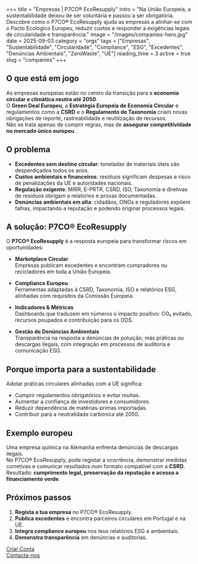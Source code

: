 +++
title = "Empresas | P7CO® EcoResupply"
intro = "Na União Europeia, a sustentabilidade deixou de ser voluntária e passou a ser obrigatória. Descobre como o P7CO® EcoResupply ajuda as empresas a alinhar-se com o Pacto Ecológico Europeu, reduzir custos e responder a exigências legais de circularidade e transparência."
image = "/images/companies-hero.jpg"
date = 2025-09-03
category = "orgs"
tags = ["Empresas", "Sustentabilidade", "Circularidade", "Compliance", "ESG", "Excedentes", "Denúncias Ambientais", "ZeroWaste", "UE"]
reading_time = 3
active = true
slug = "companies"
+++

## O que está em jogo
As empresas europeias estão no centro da transição para a **economia circular e climática neutra até 2050**.  
O **Green Deal Europeu**, a **Estratégia Europeia de Economia Circular** e regulamentos como a **CSRD** e o **Regulamento de Taxonomia** criam novas obrigações de reporte, rastreabilidade e reutilização de recursos.  
Não se trata apenas de cumprir regras, mas de **assegurar competitividade no mercado único europeu**.

## O problema
- **Excedentes sem destino circular**: toneladas de materiais úteis são desperdiçados todos os anos.  
- **Custos ambientais e financeiros**: resíduos significam despesas e risco de penalizações da UE e autoridades nacionais.  
- **Regulação exigente**: MIRR, E-PRTR, CSRD, ISO, Taxonomia e diretivas de resíduos obrigam a relatórios e provas documentadas.  
- **Denúncias ambientais em alta**: cidadãos, ONGs e reguladores expõem falhas, impactando a reputação e podendo originar processos legais.  

## A solução: P7CO® EcoResupply
O **P7CO® EcoResupply** é a resposta europeia para transformar riscos em oportunidades:

- **Marketplace Circular**  
  Empresas publicam excedentes e encontram compradores ou recicladores em toda a União Europeia.  

- **Compliance Europeu**  
  Ferramentas adaptadas à CSRD, Taxonomia, ISO e relatórios ESG, alinhadas com requisitos da Comissão Europeia.  

- **Indicadores & Métricas**  
  Dashboards que traduzem em números o impacto positivo: CO₂ evitado, recursos poupados e contribuição para os ODS.  

- **Gestão de Denúncias Ambientais**  
  Transparência na resposta a denúncias de poluição, más práticas ou descargas ilegais, com integração em processos de auditoria e comunicação ESG.  

## Porque importa para a sustentabilidade
Adotar práticas circulares alinhadas com a UE significa:  
- Cumprir regulamentos obrigatórios e evitar multas.  
- Aumentar a confiança de investidores e consumidores.  
- Reduzir dependência de matérias-primas importadas.  
- Contribuir para a neutralidade carbónica até 2050.  

## Exemplo europeu
Uma empresa química na Alemanha enfrenta denúncias de descargas ilegais.  
No P7CO® EcoResupply, pode registar a ocorrência, demonstrar medidas corretivas e comunicar resultados num formato compatível com a **CSRD**.  
Resultado: **cumprimento legal, preservação da reputação e acesso a financiamento verde**.

## Próximos passos
1. **Regista a tua empresa** no P7CO® EcoResupply.  
2. **Publica excedentes** e encontra parceiros circulares em Portugal e na UE.  
3. **Integra compliance europeu** nos teus relatórios ESG e ambientais.  
4. **Demonstra transparência** em denúncias e auditorias.  

[Criar Conta](/pt/Account/Register)  
[Contacta-nos](/pt/Home/Contact)  
